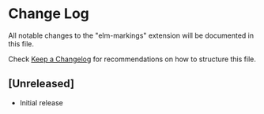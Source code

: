 # Change Log

All notable changes to the "elm-markings" extension will be documented in this file.

Check [Keep a Changelog](http://keepachangelog.com/) for recommendations on how to structure this file.

## [Unreleased]

- Initial release